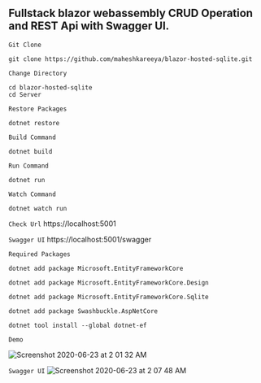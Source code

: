 ## Fullstack blazor webassembly CRUD Operation and REST Api with Swagger UI.

`Git Clone`
```
git clone https://github.com/maheshkareeya/blazor-hosted-sqlite.git
```
`Change Directory`
```
cd blazor-hosted-sqlite
cd Server
```

`Restore Packages`
```
dotnet restore
```

`Build Command`
```
dotnet build
```

`Run Command`
```
dotnet run
```

`Watch Command`
```
dotnet watch run
```

`Check Url`
https://localhost:5001

`Swagger UI`
https://localhost:5001/swagger

`Required Packages`
```
dotnet add package Microsoft.EntityFrameworkCore
```
```
dotnet add package Microsoft.EntityFrameworkCore.Design
```
```
dotnet add package Microsoft.EntityFrameworkCore.Sqlite
```
```
dotnet add package Swashbuckle.AspNetCore
```
```
dotnet tool install --global dotnet-ef
```

`Demo`

![Screenshot 2020-06-23 at 2 01 32 AM](https://user-images.githubusercontent.com/16520789/85332655-f6deb880-b4f5-11ea-9281-0b9ef1c15e2b.png)

`Swagger UI`
![Screenshot 2020-06-23 at 2 07 48 AM](https://user-images.githubusercontent.com/16520789/85332931-69e82f00-b4f6-11ea-82f2-0f8bbc56da0f.png)


